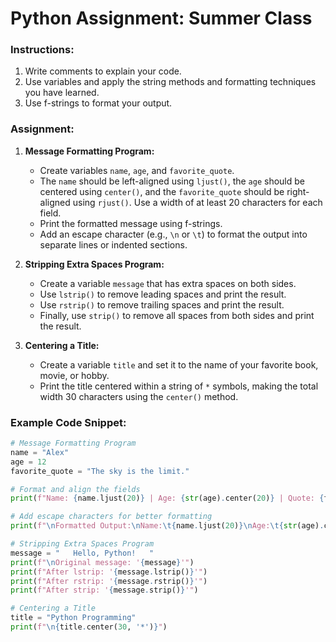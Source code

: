 # Python Assignment: Summer Class

### Instructions:
1. Write comments to explain your code.
2. Use variables and apply the string methods and formatting techniques you have learned.
3. Use f-strings to format your output.

### Assignment:

1. **Message Formatting Program:**
   - Create variables `name`, `age`, and `favorite_quote`.
   - The `name` should be left-aligned using `ljust()`, the `age` should be centered using `center()`, and the `favorite_quote` should be right-aligned using `rjust()`. Use a width of at least 20 characters for each field.
   - Print the formatted message using f-strings.
   - Add an escape character (e.g., `\n` or `\t`) to format the output into separate lines or indented sections.
  
2. **Stripping Extra Spaces Program:**
   - Create a variable `message` that has extra spaces on both sides.
   - Use `lstrip()` to remove leading spaces and print the result.
   - Use `rstrip()` to remove trailing spaces and print the result.
   - Finally, use `strip()` to remove all spaces from both sides and print the result.

3. **Centering a Title:**
   - Create a variable `title` and set it to the name of your favorite book, movie, or hobby.
   - Print the title centered within a string of `*` symbols, making the total width 30 characters using the `center()` method.

### Example Code Snippet:

```python
# Message Formatting Program
name = "Alex"
age = 12
favorite_quote = "The sky is the limit."

# Format and align the fields
print(f"Name: {name.ljust(20)} | Age: {str(age).center(20)} | Quote: {favorite_quote.rjust(20)}")

# Add escape characters for better formatting
print(f"\nFormatted Output:\nName:\t{name.ljust(20)}\nAge:\t{str(age).center(20)}\nQuote:\t{favorite_quote.rjust(20)}")

# Stripping Extra Spaces Program
message = "   Hello, Python!   "
print(f"\nOriginal message: '{message}'")
print(f"After lstrip: '{message.lstrip()}'")
print(f"After rstrip: '{message.rstrip()}'")
print(f"After strip: '{message.strip()}'")

# Centering a Title
title = "Python Programming"
print(f"\n{title.center(30, '*')}")